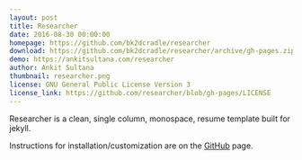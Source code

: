 ```yaml
---
layout: post
title: Researcher
date: 2016-08-30 00:00:00
homepage: https://github.com/bk2dcradle/researcher
download: https://github.com/bk2dcradle/researcher/archive/gh-pages.zip
demo: https://ankitsultana.com/researcher
author: Ankit Sultana
thumbnail: researcher.png
license: GNU General Public License Version 3
license_link: https://github.com/researcher/blob/gh-pages/LICENSE
---
```


Researcher is a clean, single column, monospace, resume template built
for jekyll.

Instructions for installation/customization are on the
[GitHub](https://github.com/bk2dcradle/researcher) page.
